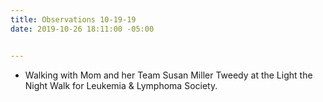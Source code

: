 ```yaml
---
title: Observations 10-19-19
date: 2019-10-26 18:11:00 -05:00


---
```


- Walking with Mom and her Team Susan Miller Tweedy at the Light the Night Walk for Leukemia & Lymphoma Society.